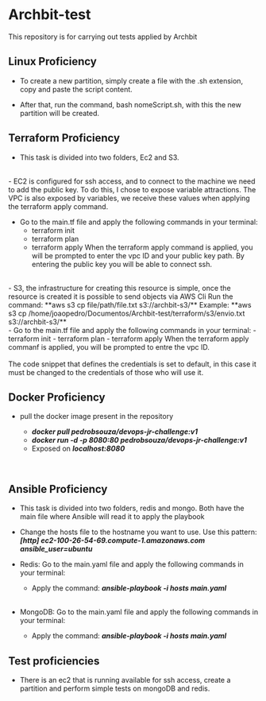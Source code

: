 # Archbit-test
This repository is for carrying out tests applied by Archbit

## Linux Proficiency

- To create a new partition, simply create a file with the .sh extension, copy and paste the script content.

- After that, run the command, bash nomeScript.sh, with this the new partition will be created.

## Terraform Proficiency

- This task is divided into two folders, Ec2 and S3.
</br>
- EC2 is configured for ssh access, and to connect to the machine we need to add the public key. To do this, I chose to expose variable attractions.
The VPC is also exposed by variables, we receive these values when applying the terraform apply command.
</br>

- Go to the main.tf file and apply the following commands in your terminal:
  - terraform init
  - terraform plan
  - terraform apply
  When the terraform apply command is applied, you will be prompted to enter the vpc ID and your public key path. By entering the public key you will be able to connect ssh.
<br>
- S3, the infrastructure for creating this resource is simple, once the resource is created it is possible to send objects via AWS Cli
Run the command: **aws s3 cp file/path/file.txt s3://archbit-s3/**
Example: **aws s3 cp /home/joaopedro/Documentos/Archbit-test/terraform/s3/envio.txt s3://archbit-s3/**
<br>
- Go to the main.tf file and apply the following commands in your terminal:
  - terraform init
  - terraform plan
  - terraform apply
  When the terraform apply commanf is applied, you will be prompted to entre the vpc ID. 

</br>

<br>
The code snippet that defines the credentials is set to default, in this case it must be changed to the credentials of those who will use it.

</br>

## Docker Proficiency

- pull the docker image present in the repository

    - ***docker pull pedrobsouza/devops-jr-challenge:v1***
    - ***docker run -d -p 8080:80 pedrobsouza/devops-jr-challenge:v1***
    -  Exposed on ***localhost:8080***
</br>

## Ansible Proficiency

- This task is divided into two folders, redis and mongo.
Both have the main file where Ansible will read it to apply the playbook

- Change the hosts file to the hostname you want to use.
Use this pattern: 
***[http]
ec2-100-26-54-69.compute-1.amazonaws.com ansible_user=ubuntu***

- Redis:
  Go to the main.yaml file and apply the following commands in your terminal:
  - Apply the command: ***ansible-playbook -i hosts main.yaml***
  </br>

- MongoDB:
  Go to the main.yaml file and apply the following commands in your terminal:
  - Apply the command: ***ansible-playbook -i hosts main.yaml***

## Test proficiencies
- There is an ec2 that is running available for ssh access, create a partition and perform simple tests on mongoDB and redis.